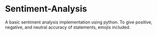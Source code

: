 # Sentiment-Analysis
A basic sentiment analysis implementation using python. To give positive, negative, and neutral accuracy of statements, emojis included.
